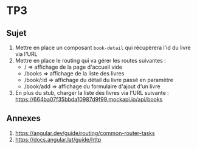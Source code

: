 # TP3

## Sujet

1. Mettre en place un composant `book-detail` qui récupèrera l'id du livre via l'URL
2. Mettre en place le routing qui va gérer les routes suivantes :
    - / => affichage de la page d'accueil vide
    - /books => affichage de la liste des livres
    - /book/:id => affichage du détail du livre passé en paramètre
    - /book/add => affichage du formulaire d'ajout d'un livre
3. En plus du stub, charger la liste des livres via l'URL suivante : https://664ba07f35bbda10987d9f99.mockapi.io/api/books

## Annexes

1. https://angular.dev/guide/routing/common-router-tasks
2. https://docs.angular.lat/guide/http
